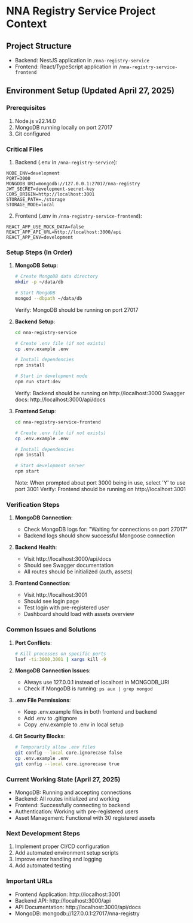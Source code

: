 # NNA Registry Service Project Context

## Project Structure
- Backend: NestJS application in `/nna-registry-service`
- Frontend: React/TypeScript application in `/nna-registry-service-frontend`

## Environment Setup (Updated April 27, 2025)

### Prerequisites
1. Node.js v22.14.0
2. MongoDB running locally on port 27017
3. Git configured

### Critical Files
1. Backend (.env in `/nna-registry-service`):
```
NODE_ENV=development
PORT=3000
MONGODB_URI=mongodb://127.0.0.1:27017/nna-registry
JWT_SECRET=development-secret-key
CORS_ORIGIN=http://localhost:3001
STORAGE_PATH=./storage
STORAGE_MODE=local
```

2. Frontend (.env in `/nna-registry-service-frontend`):
```
REACT_APP_USE_MOCK_DATA=false
REACT_APP_API_URL=http://localhost:3000/api
REACT_APP_ENV=development
```

### Setup Steps (In Order)

1. **MongoDB Setup**:
   ```bash
   # Create MongoDB data directory
   mkdir -p ~/data/db
   
   # Start MongoDB
   mongod --dbpath ~/data/db
   ```
   Verify: MongoDB should be running on port 27017

2. **Backend Setup**:
   ```bash
   cd nna-registry-service
   
   # Create .env file (if not exists)
   cp .env.example .env
   
   # Install dependencies
   npm install
   
   # Start in development mode
   npm run start:dev
   ```
   Verify: Backend should be running on http://localhost:3000
   Swagger docs: http://localhost:3000/api/docs

3. **Frontend Setup**:
   ```bash
   cd nna-registry-service-frontend
   
   # Create .env file (if not exists)
   cp .env.example .env
   
   # Install dependencies
   npm install
   
   # Start development server
   npm start
   ```
   Note: When prompted about port 3000 being in use, select 'Y' to use port 3001
   Verify: Frontend should be running on http://localhost:3001

### Verification Steps

1. **MongoDB Connection**:
   - Check MongoDB logs for: "Waiting for connections on port 27017"
   - Backend logs should show successful Mongoose connection

2. **Backend Health**:
   - Visit http://localhost:3000/api/docs
   - Should see Swagger documentation
   - All routes should be initialized (auth, assets)

3. **Frontend Connection**:
   - Visit http://localhost:3001
   - Should see login page
   - Test login with pre-registered user
   - Dashboard should load with assets overview

### Common Issues and Solutions

1. **Port Conflicts**:
   ```bash
   # Kill processes on specific ports
   lsof -ti:3000,3001 | xargs kill -9
   ```

2. **MongoDB Connection Issues**:
   - Always use 127.0.0.1 instead of localhost in MONGODB_URI
   - Check if MongoDB is running: `ps aux | grep mongod`

3. **.env File Permissions**:
   - Keep .env.example files in both frontend and backend
   - Add .env to .gitignore
   - Copy .env.example to .env in local setup

4. **Git Security Blocks**:
   ```bash
   # Temporarily allow .env files
   git config --local core.ignorecase false
   cp .env.example .env
   git config --local core.ignorecase true
   ```

### Current Working State (April 27, 2025)
- MongoDB: Running and accepting connections
- Backend: All routes initialized and working
- Frontend: Successfully connecting to backend
- Authentication: Working with pre-registered users
- Asset Management: Functional with 30 registered assets

### Next Development Steps
1. Implement proper CI/CD configuration
2. Add automated environment setup scripts
3. Improve error handling and logging
4. Add automated testing

### Important URLs
- Frontend Application: http://localhost:3001
- Backend API: http://localhost:3000/api
- API Documentation: http://localhost:3000/api/docs
- MongoDB: mongodb://127.0.0.1:27017/nna-registry 